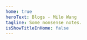 ```yaml
---
home: true
heroText: Blogs - Milo Wang
tagline: Some nonsense notes.
isShowTitleInHome: false
---
```

